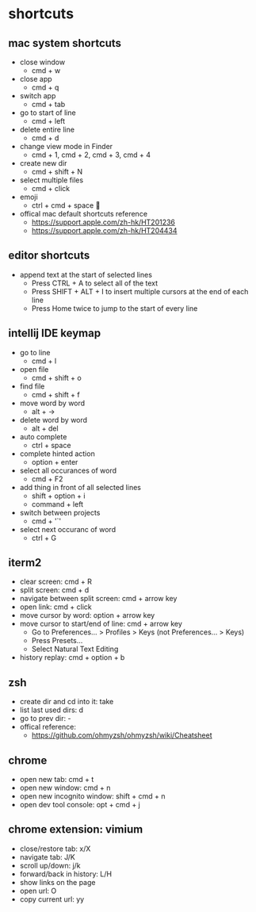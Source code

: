 # shortcuts

## mac system shortcuts
- close window
  - cmd + w
- close app
  - cmd + q
- switch app
  - cmd + tab
- go to start of line
  - cmd + left
- delete entire line
  - cmd + d
- change view mode in Finder
  - cmd + 1, cmd + 2, cmd + 3, cmd + 4
- create new dir
  - cmd + shift + N
- select multiple files
  - cmd + click
- emoji
  - ctrl + cmd + space 🛵
- offical mac default shortcuts reference
	- https://support.apple.com/zh-hk/HT201236
  - https://support.apple.com/zh-hk/HT204434

## editor shortcuts
- append text at the start of selected lines
  - Press CTRL + A to select all of the text
  - Press SHIFT + ALT + I to insert multiple cursors at the end of each line
  - Press Home twice to jump to the start of every line

## intellij IDE keymap
- go to line
  - cmd + l
- open file
  - cmd + shift + o
- find file
  - cmd + shift + f
- move word by word
  - alt + ->
- delete word by word
  - alt + del
- auto complete
  - ctrl + space
- complete hinted action
  - option + enter
- select all occurances of word
  - cmd + F2
- add thing in front of all selected lines
  - shift + option + i
  - command + left
- switch between projects
  - cmd + '`'
- select next occuranc of word
  - ctrl + G

## iterm2
- clear screen: cmd + R
- split screen: cmd + d
- navigate between split screen: cmd + arrow key
- open link: cmd + click
- move cursor by word: option + arrow key
- move cursor to start/end of line: cmd + arrow key
  - Go to Preferences... > Profiles > Keys (not Preferences... > Keys)
  - Press Presets...
  - Select Natural Text Editing
- history replay: cmd + option + b

## zsh
- create dir and cd into it: take
- list last used dirs: d
- go to prev dir: -
- offical reference: 
  - https://github.com/ohmyzsh/ohmyzsh/wiki/Cheatsheet

## chrome
- open new tab: cmd + t
- open new window: cmd + n
- open new incognito window: shift + cmd + n
- open dev tool console: opt + cmd + j

## chrome extension: vimium
- close/restore tab: x/X
- navigate tab: J/K
- scroll up/down: j/k
- forward/back in history: L/H
- show links on the page
- open url: O
- copy current url: yy